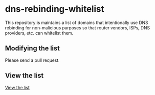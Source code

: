 # dns-rebinding-whitelist
This repository is maintains a list of domains that intentionally use DNS rebinding for non-malicious purposes so that router vendors, ISPs, DNS providers, etc. can whitelist them.

## Modifying the list
Please send a pull request.

## View the list

[View the list](dns-rebinding-whitelist.dat)
